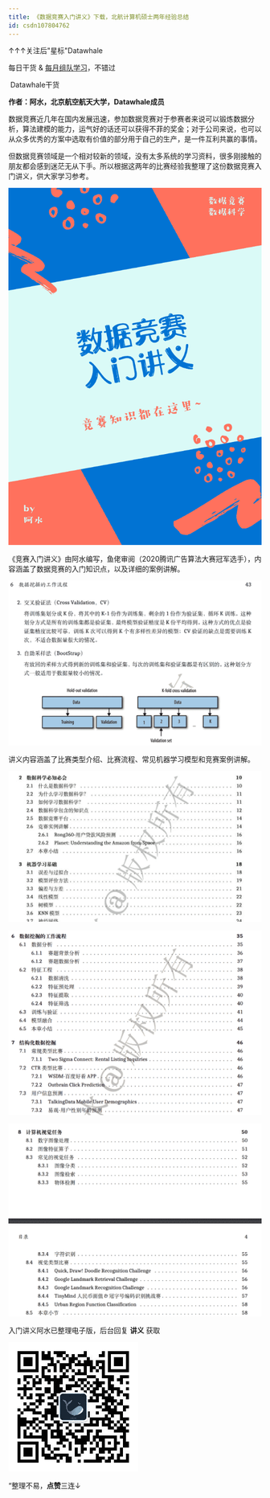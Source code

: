 ```yaml
---
title: 《数据竞赛入门讲义》下载，北航计算机硕士两年经验总结
id: csdn107804762
---
```


↑↑↑关注后"星标"Datawhale

每日干货 & [每月组队学习](https://mp.weixin.qq.com/mp/appmsgalbum?__biz=MzIyNjM2MzQyNg%3D%3D&action=getalbum&album_id=1338040906536108033#wechat_redirect)，不错过

 Datawhale干货 

**作者：阿水，北京航空航天大学，Datawhale成员**

数据竞赛近几年在国内发展迅速，参加数据竞赛对于参赛者来说可以锻炼数据分析，算法建模的能力，运气好的话还可以获得不菲的奖金；对于公司来说，也可以从众多优秀的方案中选取有价值的部分用于自己的生产，是一件互利共赢的事情。

但数据竞赛领域是一个相对较新的领域，没有太多系统的学习资料，很多刚接触的朋友都会感到迷茫无从下手。所以根据这两年的比赛经验我整理了这份数据竞赛入门讲义，供大家学习参考。

![](../img/ff78c8791876b368035e54290cd21915.png)

《竞赛入门讲义》由阿水编写，鱼佬审阅（2020腾讯广告算法大赛冠军选手），内容涵盖了数据竞赛的入门知识点，以及详细的案例讲解。

![](../img/aae9d323735b2ddd1a57893958844ea1.png)

讲义内容涵盖了比赛类型介绍、比赛流程、常见机器学习模型和竞赛案例讲解。

![](../img/1623db8bdde84158df9c051bee8f7070.png)

![](../img/54f46ebc08b4bbf9bcda60b7bd480a42.png)

![](../img/ae9fe5f1ffd4e43a8d22e6d9bc1164bb.png)

入门讲义阿水已整理电子版，后台回复 **讲义** 获取

![](../img/031c1553c7de6a3d31fc35ad7774bdee.png)

“整理不易，**点赞**三连↓